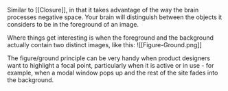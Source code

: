 Similar to [[Closure]], in that it takes advantage of the way the brain processes negative space. Your brain will distinguish between the objects it considers to be in the foreground of an image.

Where things get interesting is when the foreground and the background actually contain two distinct images, like this:
![[Figure-Ground.png]]

The figure/ground principle can be very handy when product designers want to highlight a focal point, particularly when it is active or in use - for example, when a modal window pops up and the rest of the site fades into the background.
